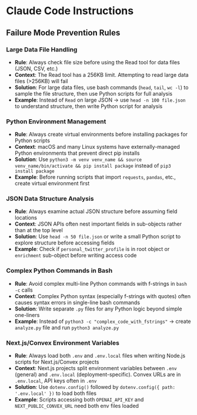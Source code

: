 # Claude Code Instructions

## Failure Mode Prevention Rules

### Large Data File Handling
- **Rule**: Always check file size before using the Read tool for data files (JSON, CSV, etc.)
- **Context**: The Read tool has a 256KB limit. Attempting to read large data files (>256KB) will fail
- **Solution**: For large data files, use bash commands (`head`, `tail`, `wc -l`) to sample the file structure, then use Python scripts for full analysis
- **Example**: Instead of `Read` on large JSON → use `head -n 100 file.json` to understand structure, then write Python script for analysis

### Python Environment Management
- **Rule**: Always create virtual environments before installing packages for Python scripts
- **Context**: macOS and many Linux systems have externally-managed Python environments that prevent direct pip installs
- **Solution**: Use `python3 -m venv venv_name && source venv_name/bin/activate && pip install package` instead of `pip3 install package`
- **Example**: Before running scripts that import `requests`, `pandas`, etc., create virtual environment first

### JSON Data Structure Analysis
- **Rule**: Always examine actual JSON structure before assuming field locations
- **Context**: JSON APIs often nest important fields in sub-objects rather than at the top level
- **Solution**: Use `head -n 50 file.json` or write a small Python script to explore structure before accessing fields
- **Example**: Check if `personal_twitter_profile` is in root object or `enrichment` sub-object before writing access code

### Complex Python Commands in Bash
- **Rule**: Avoid complex multi-line Python commands with f-strings in `bash -c` calls
- **Context**: Complex Python syntax (especially f-strings with quotes) often causes syntax errors in single-line bash commands  
- **Solution**: Write separate `.py` files for any Python logic beyond simple one-liners
- **Example**: Instead of `python3 -c "complex_code_with_fstrings"` → create `analyze.py` file and run `python3 analyze.py`

### Next.js/Convex Environment Variables
- **Rule**: Always load both `.env` and `.env.local` files when writing Node.js scripts for Next.js/Convex projects
- **Context**: Next.js projects split environment variables between `.env` (general) and `.env.local` (deployment-specific). Convex URLs are in `.env.local`, API keys often in `.env`
- **Solution**: Use `dotenv.config()` followed by `dotenv.config({ path: '.env.local' })` to load both files
- **Example**: Scripts accessing both `OPENAI_API_KEY` and `NEXT_PUBLIC_CONVEX_URL` need both env files loaded